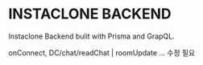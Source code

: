 # INSTACLONE BACKEND

Instaclone Backend bulit with Prisma and GrapQL.


onConnect, DC/chat/readChat | roomUpdate ... 수정 필요

